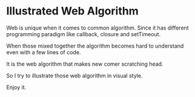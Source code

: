 # Illustrated Web Algorithm

Web is unique when it comes to common algorithm. Since it has different programming paradigm like callback, closure and setTimeout.

When those mixed together the algorithm becomes hard to understand even with a few lines of code.

It is the web algorithm that makes new comer scratching head.

So I try to illustrate those web algorithm in visual style.

Enjoy it.
